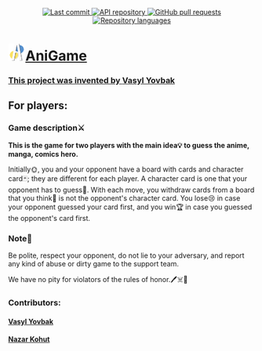 <p align="center">
    <a href="https://github.com/VasyaYovbak/AniGame/commits/main">
    <img src="https://img.shields.io/github/last-commit/VasyaYovbak/AniGame?display_timestamp=committer&logo=github&logoColor=white"
         alt="Last commit">
    <a href="https://github.com/VasyaYovbak/ani_game">
    <img src="https://img.shields.io/badge/API-Link-red"
         alt="API repository">
    <a href="https://github.com/VasyaYovbak/AniGame/graphs/contributors">
    <img src="https://img.shields.io/github/contributors/VasyaYovbak/AniGame?logo=github&logoColor=white"
         alt="GitHub pull requests">
    <a href="https://github.com/VasyaYovbak/AniGame">
    <img src="https://img.shields.io/github/languages/count/VasyaYovbak/AniGame?logo=github&logoColor=white"
         alt="Repository languages">
</p>

<h1><img src="https://github.com/nazarkohut/readme_logos/blob/main/AniGameLogo1.svg?raw=true" width="35"/>AniGame</h1>

### This project was invented by [Vasyl Yovbak](https://github.com/VasyaYovbak)

## For players:

### Game description⚔️
__This is the game for two players with the main idea💡 to guess the anime, manga, comics hero.__

Initially🌞, you and your opponent have a board with cards and character card🃏; they are different for each player. A character card is one that your opponent has to guess🎲.
With each move, you withdraw cards from a board that you think🤔 is not the opponent's character card. You lose😢 in case your opponent guessed your card first, and you win🏆 in case you guessed the opponent's card first.

### Note📝
Be polite, respect your opponent, do not lie to your adversary, and report any kind of abuse or dirty game to the support team.

We have no pity for violators of the rules of honor.🖊☠️📓 

### Contributors:
#### [Vasyl Yovbak](https://github.com/VasyaYovbak)
#### [Nazar Kohut](https://github.com//nazarkohut)


